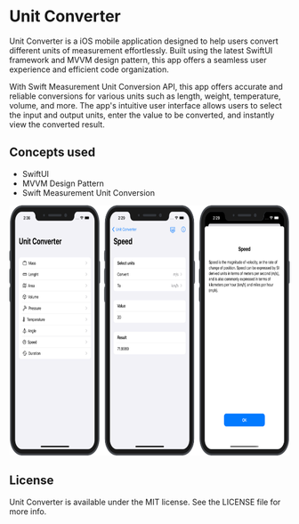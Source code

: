# Unit Converter

Unit Converter is a iOS mobile application designed to help users convert different units of measurement effortlessly. Built using the latest SwiftUI framework and MVVM design pattern, this app offers a seamless user experience and efficient code organization.

With Swift Measurement Unit Conversion API, this app offers accurate and reliable conversions for various units such as length, weight, temperature, volume, and more. The app's intuitive user interface allows users to select the input and output units, enter the value to be converted, and instantly view the converted result.

## Concepts used
* SwiftUI
* MVVM Design Pattern
* Swift Measurement Unit Conversion

<img src="https://github.com/robertpinl/UnitConverter/blob/main/ReadmeAssets/UnitConverterScreenshot.png" width="" height="450"/>

## License

Unit Converter is available under the MIT license. See the LICENSE file for more info.
